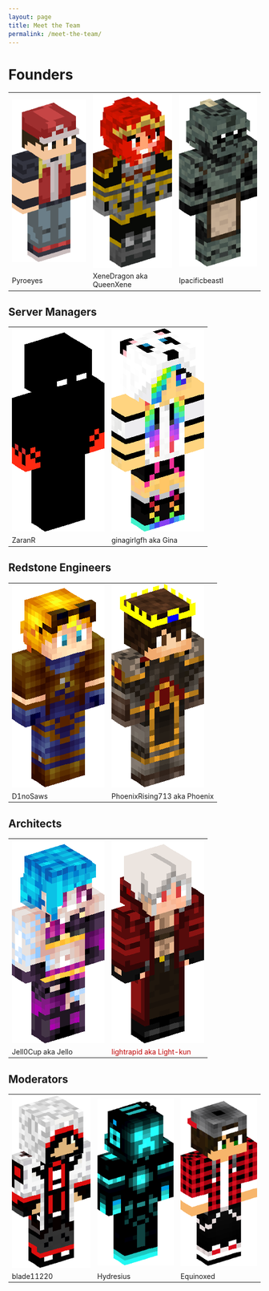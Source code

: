 ```yaml
---
layout: page
title: Meet the Team
permalink: /meet-the-team/
---
```


<h1>Founders</h1>
<table>
<tr>
	<td><img src="/images/team/pyroeyes.png" /></td>
	<td><img src="/images/team/xenedragon.png" /></td>
	<td><img src="/images/team/IpacificbeastI.png" /></td>
</tr>
<tr class="text-center">
	<td>Pyroeyes</td>
	<td>XeneDragon aka QueenXene</td>
	<td>IpacificbeastI</td>
</tr>
</table>

<h2>Server Managers</h2>
<table>
<tr>
	<td><img src="/images/team/ZaranR.png" /></td>
	<td><img src="/images/team/ginagirlgfh.png" /></td>
</tr>
<tr class="text-center">
	<td>ZaranR</td>
	<td>ginagirlgfh aka Gina</td>
</tr>
</table>

<h2>Redstone Engineers</h2>
<table>
<tr>
	<td><img src="/images/team/D1noSaws.png" /></td>
	<td><img src="/images/team/PhoenixRising713.png" /></td>
</tr>
<tr class="text-center">
	<td>D1noSaws</td>
	<td>PhoenixRising713 aka Phoenix</td>
</tr>
</table>

<h2>Architects</h2>
<table>
<tr>
	<td><img src="/images/team/Jell0Cup.png" /></td>
	<td><img src="/images/team/lightrapid3.png" /></td>
</tr>
<tr class="text-center">
	<td>Jell0Cup aka Jello</td>
	<td><a href="http://twitter.com/ersgonzo" style="text-decoration:none; color: #be0000" target="_blank">lightrapid aka Light-kun</a></td>
</tr>
</table>

<h2>Moderators</h2>
<table>
<tr>
	<td><img src="/images/team/blade11220.png" /></td>
	<td><img src="/images/team/Hydresius.png" /></td>
	<td><img src="/images/team/Equinoxed.png" /></td>
</tr>
<tr class="text-center">
	<td>blade11220</td>
	<td>Hydresius</td>
	<td>Equinoxed</td>
</tr>
</table>
